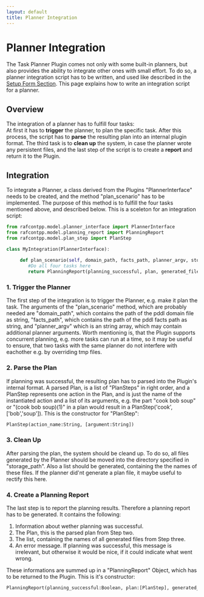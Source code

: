 ```yaml
---
layout: default
title: Planner Integration
---
```

# Planner Integration

The Task Planner Plugin comes not only with some built-in planners, but also provides the ability to integrate other ones with small effort. To do so, a planner integration script has to be written, and used like described in the [Setup Form Section](/PlanningSetupForm.md). This page explains how to write an integration script for a planner.    

## Overview

The integration of a planner has to fulfill four tasks:  
At first it has to **trigger** the planner, to plan the specific task. After this process, the script has to **parse** the resulting plan into an internal plugin format. The third task is to **clean up** the system, in case the planner wrote any persistent files, and the last step of the script is to create a **report** and return it to the Plugin. 

## Integration
To integrate a Planner, a class derived from the Plugins "PlannerInterface" needs to be created, and the method "plan_scenario" has to be implemented. The purpose of this method is to fulfill the four tasks mentioned above, and described below. This is a sceleton for an integration script: 

```Python
from rafcontpp.model.planner_interface import PlannerInterface
from rafcontpp.model.planning_report import PlanningReport
from rafcontpp.model.plan_step import PlanStep

class MyIntegration(PlannerInterface)ː
     
     def plan_scenario(self, domain_path, facts_path, planner_argv, storage_path):
        #Do all four tasks here
        return PlanningReport(planning_successful, plan, generated_files, error_message)
```
### 1. Trigger the Planner
The first step of the integration is to trigger the Planner, e.g. make it plan the task. The arguments of the "plan_scenario" method, which are probably needed are "domain_path", which contains the path of the pddl domain file as string, "facts_path", which contains the path of the pddl facts path as string, and "planner_argv" which is an string array, which may contain additional planner arguments. Worth mentioning is, that the Plugin supports concurrent planning, e.g. more tasks can run at a time, so it may be useful to ensure, that two tasks with the same planner do not interfere with eachother e.g. by overriding tmp files.   

### 2. Parse the Plan
If planning was successful, the resulting plan has to parsed into the Plugin's internal format. A parsed Plan, is a list of "PlanSteps" in right order, and a PlanStep represents one action in the Plan, and is just the name of the instantiated action and a list of its arguments, e.g. the part "cook bob soup" or "(cook bob soup)(1)" in a plan would result in a PlanStep('cook',['bob','soup']). This is the constructor for "PlanStep":

```Python
PlanStep(action_name:String, [argument:String])
```
### 3. Clean Up
After parsing the plan, the system should be cleand up. To do so, all files generated by the Planner should be moved into the directory specified in "storage_path". Also a list should be generated, containing the the names of these files. If the planner did'nt generate a plan file, it maybe useful to rectify this here. 

### 4. Create a Planning Report
The last step is to report the planning results. Therefore a planning report has to be generated. It contains the following:  
1. Information about wether planning was successful.
2. The Plan, this is the parsed plan from Step two.
3. The list, containing the names of all generated files from Step three. 
4. An error message. If planning was successful, this message is irrelevant, but otherwise it would be nice, if it could indicate what went wrong.  

These informations are summed up in a "PlanningReport" Object, which has to be returned to the Plugin. This is it's constructor:

```Python
PlanningReport(planning_successful:Boolean, plan:[PlanStep], generated_files:[String], error_message:String)
```
